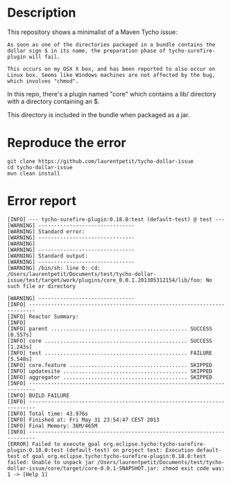 # Description

This repository shows a minimalist of a Maven Tycho issue:

    As soon as one of the directories packaged in a bundle contains the dollar sign $ in its name, the preparation phase of tycho-surefire-plugin will fail.

    This occurs on my OSX X box, and has been reported to also occur on Linux box. Seems like Windows machines are not affected by the bug, which involves "chmod".

In this repo, there's a plugin named "core" which contains a lib/ directory with a directory containing an $.

This directory is included in the bundle when packaged as a jar.

# Reproduce the error

    git clone https://github.com/laurentpetit/tycho-dollar-issue
    cd tycho-dollar-issue
    mvn clean install

# Error report

    [INFO] --- tycho-surefire-plugin:0.18.0:test (default-test) @ test ---
    [WARNING] -------------------------------
    [WARNING] Standard error:
    [WARNING] -------------------------------
    [WARNING] 
    [WARNING] -------------------------------
    [WARNING] Standard output:
    [WARNING] -------------------------------
    [WARNING] /bin/sh: line 0: cd: /Users/laurentpetit/Documents/test/tycho-dollar-issue/test/target/work/plugins/core_0.0.1.201305312154/lib/foo: No such file or directory

    [WARNING] -------------------------------
    [INFO] ------------------------------------------------------------------------
    [INFO] Reactor Summary:
    [INFO] 
    [INFO] parent ............................................ SUCCESS [0.557s]
    [INFO] core .............................................. SUCCESS [1.243s]
    [INFO] test .............................................. FAILURE [5.548s]
    [INFO] core.feature ...................................... SKIPPED
    [INFO] updatesite ........................................ SKIPPED
    [INFO] aggregator ........................................ SKIPPED
    [INFO] ------------------------------------------------------------------------
    [INFO] BUILD FAILURE
    [INFO] ------------------------------------------------------------------------
    [INFO] Total time: 43.976s
    [INFO] Finished at: Fri May 31 23:54:47 CEST 2013
    [INFO] Final Memory: 36M/465M
    [INFO] ------------------------------------------------------------------------
    [ERROR] Failed to execute goal org.eclipse.tycho:tycho-surefire-plugin:0.18.0:test (default-test) on project test: Execution default-test of goal org.eclipse.tycho:tycho-surefire-plugin:0.18.0:test failed: Unable to unpack jar /Users/laurentpetit/Documents/test/tycho-dollar-issue/core/target/core-0.0.1-SNAPSHOT.jar: chmod exit code was: 1 -> [Help 1]
